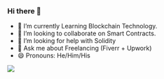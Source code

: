 ### Hi there 👋

- 🌱 I’m currently Learning Blockchain Technology.
- 👯 I’m looking to collaborate on Smart Contracts.
- 🤔 I’m looking for help with Solidity
- 💬 Ask me about Freelancing (Fiverr + Upwork)
- 😄 Pronouns: He/Him/His

![](https://komarev.com/ghpvc/?username=zulkefal)
